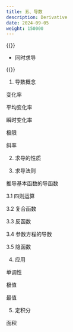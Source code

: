 ```yaml
---
title: 五、导数
description: Derivative
date: 2024-09-05
weight: 150000
---
```


<style>
th, td {
  border: 1px solid rgb(190, 190, 190);
}
</style>


{{<alert title="思想" >}}

- 同时求导

{{</alert>}}



1. 导数概念

变化率

平均变化率

瞬时变化率

极限

斜率




2. 求导的性质

3. 求导法则

推导基本函数的导函数

3.1 四则运算

3.2 复合函数

3.3 反函数

3.4 参数方程的导数

3.5 隐函数

4. 应用

单调性

极值

最值

5. 定积分

面积





